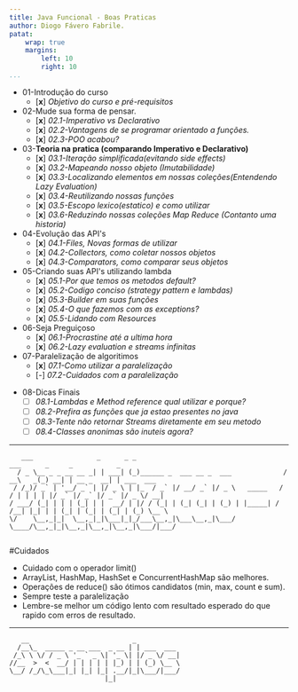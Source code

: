 ```yaml
---
title: Java Funcional - Boas Praticas
author: Diogo Fávero Fabrile.
patat:
    wrap: true
    margins:
        left: 10
        right: 10
...
```


* 01-Introdução do curso
    + [**x**] _Objetivo do curso e pré-requisitos_
* 02-Mude sua forma de pensar.
    + [**x**] _02.1-Imperativo vs Declarativo_
    + [**x**] _02.2-Vantagens de se programar orientado a funções._
    + [**x**] _02.3-POO acabou?_
* 03-**Teoria na pratica (comparando Imperativo e Declarativo)**
    + [**x**] _03.1-Iteração simplificada(evitando side effects)_
    + [**x**] _03.2-Mapeando nosso objeto (Imutabilidade)_
    + [**x**] _03.3-Localizando elementos em nossas coleções(Entendendo Lazy Evaluation)_
    + [**x**] _03.4-Reutilizando nossas funções_
    + [**x**] _03.5-Escopo lexico(estatico) e como utilizar_
    + [**x**] _03.6-Reduzindo nossas coleções Map Reduce (Contanto uma historia)_
* 04-Evolução das API's
    + [**x**] _04.1-Files, Novas formas de utilizar_
    + [**x**] _04.2-Collectors, como coletar nossos objetos_
    + [**x**] _04.3-Comparators, como comparar seus objetos_
* 05-Criando suas API's utilizando lambda
    + [**x**] _05.1-Por que temos os metodos default?_
    + [**x**] _05.2-Codigo conciso (strategy pattern e lambdas)_
    + [**x**] _05.3-Builder em suas funções_
    + [**x**] _05.4-O que fazemos com as exceptions?_
    + [**x**] _05.5-Lidando com Resources_
* 06-Seja Preguiçoso
    + [**x**] _06.1-Procrastine até a ultima hora_
    + [**x**]   _06.2-Lazy evaluation e streams infinitas_    
* 07-Paralelização de algoritimos
    + [**x**] _07.1-Como utilizar a paralelização_
    + [_-_] _07.2-Cuidados com a paralelização_
+ 08-Dicas Finais
    + [ ] _08.1-Lambdas e Method reference qual utilizar e porque?_
    + [ ] _08.2-Prefira as funções que ja estao presentes no java_
    + [ ] _08.3-Tente não retornar Streams diretamente em seu metodo_
    + [ ] _08.4-Classes anonimas são inuteis agora?_

---

~~~~~
   ___                _      _ _                                      ___      _     _           _           
  / _ \__ _ _ __ __ _| | ___| (_)______ _  ___ __ _  ___             / __\   _(_) __| | __ _  __| | ___  ___ 
 / /_)/ _` | '__/ _` | |/ _ \ | |_  / _` |/ __/ _` |/ _ \   _____   / / | | | | |/ _` |/ _` |/ _` |/ _ \/ __|
/ ___/ (_| | | | (_| | |  __/ | |/ / (_| | (_| (_| | (_) | |_____| / /__| |_| | | (_| | (_| | (_| | (_) \__ \
\/    \__,_|_|  \__,_|_|\___|_|_/___\__,_|\___\__,_|\___/          \____/\__,_|_|\__,_|\__,_|\__,_|\___/|___/
                                                                                                             
~~~~~

#Cuidados

* Cuidado com o operador limit()
* ArrayList, HashMap, HashSet e ConcurrentHashMap são melhores.
* Operações de reduce() são ótimos candidatos (min, max, count e sum).
* Sempre teste a paralelização
* Lembre-se melhor um código lento com resultado esperado do que rapido com erros de resultado.

---

~~~~~
   __                          _           
  /__\_  _____ _ __ ___  _ __ | | ___  ___ 
 /_\ \ \/ / _ \ '_ ` _ \| '_ \| |/ _ \/ __|
//__  >  <  __/ | | | | | |_) | | (_) \__ \
\__/ /_/\_\___|_| |_| |_| .__/|_|\___/|___/
                        |_|                
~~~~~
